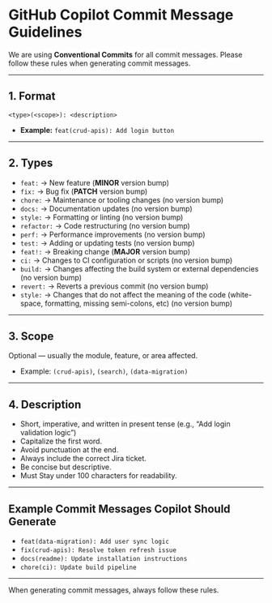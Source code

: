 # GitHub Copilot Commit Message Guidelines

We are using **Conventional Commits** for all commit messages. Please follow these rules when generating commit messages.

---

## 1. Format

`<type>(<scope>): <description>`

- **Example:** `feat(crud-apis): Add login button`

---

## 2. Types

- `feat:` → New feature (**MINOR** version bump)
- `fix:` → Bug fix (**PATCH** version bump)
- `chore:` → Maintenance or tooling changes (no version bump)
- `docs:` → Documentation updates (no version bump)
- `style:` → Formatting or linting (no version bump)
- `refactor:` → Code restructuring (no version bump)
- `perf:` → Performance improvements (no version bump)
- `test:` → Adding or updating tests (no version bump)
- `feat!:` → Breaking change (**MAJOR** version bump)
- `ci:` → Changes to CI configuration or scripts (no version bump)
- `build:` → Changes affecting the build system or external dependencies (no version bump)
- `revert:` → Reverts a previous commit (no version bump)
- `style:` → Changes that do not affect the meaning of the code (white-space, formatting, missing semi-colons, etc) (no version bump)

---

## 3. Scope

Optional — usually the module, feature, or area affected.

- Example: `(crud-apis)`, `(search)`, `(data-migration)`

---

## 4. Description

- Short, imperative, and written in present tense (e.g., “Add login validation logic”)
- Capitalize the first word.
- Avoid punctuation at the end.
- Always include the correct Jira ticket.
- Be concise but descriptive.
- Must Stay under 100 characters for readability.

---

## Example Commit Messages Copilot Should Generate

- `feat(data-migration): Add user sync logic`
- `fix(crud-apis): Resolve token refresh issue`
- `docs(readme): Update installation instructions`
- `chore(ci): Update build pipeline`

---

When generating commit messages, always follow these rules.
